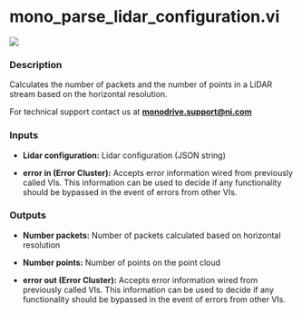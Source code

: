 # mono_parse_lidar_configuration.vi

<p class="img_container">
<img class="lg_img" src="../mono_parse_lidar_configuration.png"/>
</p>

### Description

Calculates the number of packets and the number of points in a LiDAR stream based on the horizontal resolution.

For technical support contact us at <b>monodrive.support@ni.com</b> 

### Inputs

- **Lidar configuration:**  Lidar configuration (JSON string)
 

- **error in (Error Cluster):** Accepts error information wired from previously called VIs. This information can be used to decide if any functionality should be bypassed in the event of errors from other VIs. 

### Outputs

- **Number packets:**  Number of packets calculated based on horizontal resolution
 

- **Number points:**  Number of  points on the point cloud
 

- **error out (Error Cluster):** Accepts error information wired from previously called VIs. This information can be used to decide if any functionality should be bypassed in the event of errors from other VIs. 

<p>&nbsp;</p>
